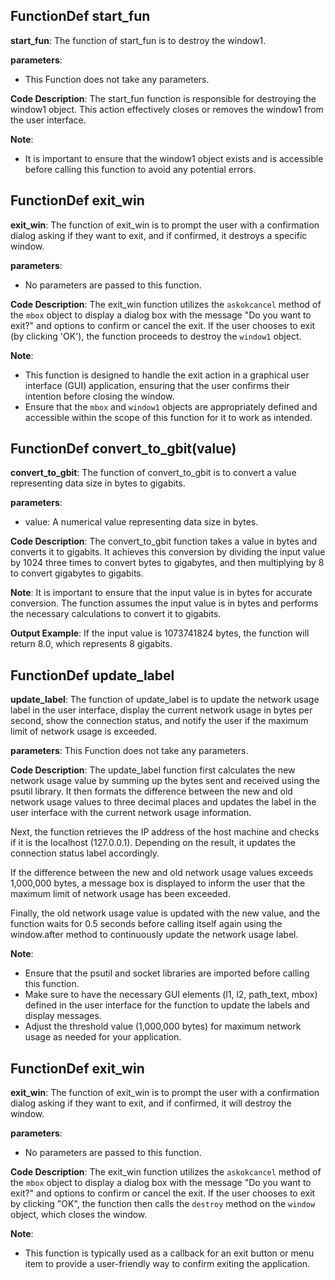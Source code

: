 ## FunctionDef start_fun
**start_fun**: The function of start_fun is to destroy the window1.

**parameters**: 
- This Function does not take any parameters.

**Code Description**: 
The start_fun function is responsible for destroying the window1 object. This action effectively closes or removes the window1 from the user interface.

**Note**: 
- It is important to ensure that the window1 object exists and is accessible before calling this function to avoid any potential errors.
## FunctionDef exit_win
**exit_win**: The function of exit_win is to prompt the user with a confirmation dialog asking if they want to exit, and if confirmed, it destroys a specific window.

**parameters**: 
- No parameters are passed to this function.

**Code Description**:
The exit_win function utilizes the `askokcancel` method of the `mbox` object to display a dialog box with the message "Do you want to exit?" and options to confirm or cancel the exit. If the user chooses to exit (by clicking 'OK'), the function proceeds to destroy the `window1` object.

**Note**:
- This function is designed to handle the exit action in a graphical user interface (GUI) application, ensuring that the user confirms their intention before closing the window.
- Ensure that the `mbox` and `window1` objects are appropriately defined and accessible within the scope of this function for it to work as intended.
## FunctionDef convert_to_gbit(value)
**convert_to_gbit**: The function of convert_to_gbit is to convert a value representing data size in bytes to gigabits.

**parameters**:
- value: A numerical value representing data size in bytes.

**Code Description**:
The convert_to_gbit function takes a value in bytes and converts it to gigabits. It achieves this conversion by dividing the input value by 1024 three times to convert bytes to gigabytes, and then multiplying by 8 to convert gigabytes to gigabits.

**Note**:
It is important to ensure that the input value is in bytes for accurate conversion. The function assumes the input value is in bytes and performs the necessary calculations to convert it to gigabits.

**Output Example**:
If the input value is 1073741824 bytes, the function will return 8.0, which represents 8 gigabits.
## FunctionDef update_label
**update_label**: The function of update_label is to update the network usage label in the user interface, display the current network usage in bytes per second, show the connection status, and notify the user if the maximum limit of network usage is exceeded.

**parameters**: This Function does not take any parameters.

**Code Description**: 
The update_label function first calculates the new network usage value by summing up the bytes sent and received using the psutil library. It then formats the difference between the new and old network usage values to three decimal places and updates the label in the user interface with the current network usage information.

Next, the function retrieves the IP address of the host machine and checks if it is the localhost (127.0.0.1). Depending on the result, it updates the connection status label accordingly.

If the difference between the new and old network usage values exceeds 1,000,000 bytes, a message box is displayed to inform the user that the maximum limit of network usage has been exceeded.

Finally, the old network usage value is updated with the new value, and the function waits for 0.5 seconds before calling itself again using the window.after method to continuously update the network usage label.

**Note**: 
- Ensure that the psutil and socket libraries are imported before calling this function.
- Make sure to have the necessary GUI elements (l1, l2, path_text, mbox) defined in the user interface for the function to update the labels and display messages.
- Adjust the threshold value (1,000,000 bytes) for maximum network usage as needed for your application.
## FunctionDef exit_win
**exit_win**: The function of exit_win is to prompt the user with a confirmation dialog asking if they want to exit, and if confirmed, it will destroy the window.

**parameters**: 
- No parameters are passed to this function.

**Code Description**: 
The exit_win function utilizes the `askokcancel` method of the `mbox` object to display a dialog box with the message "Do you want to exit?" and options to confirm or cancel the exit. If the user chooses to exit by clicking "OK", the function then calls the `destroy` method on the `window` object, which closes the window.

**Note**: 
- This function is typically used as a callback for an exit button or menu item to provide a user-friendly way to confirm exiting the application.
